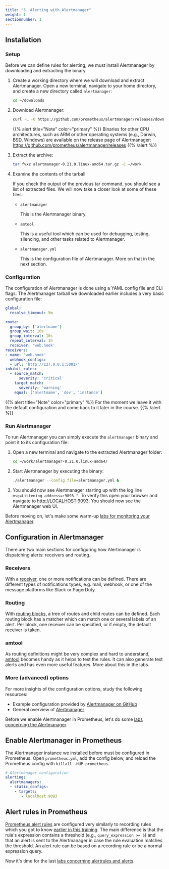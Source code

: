 ```yaml
---
title: "3. Alerting with Alertmanager"
weight: 1
sectionnumber: 1
---
```


## Installation

### Setup

Before we can define rules for alerting, we must install Alertmanager by downloading and extracting the binary.

1. Create a working directory where we will download and extract Alertmanager. Open a new terminal, navigate to your home directory, and create a new directory called `alertmanager`:

    ```bash
    cd ~/downloads
    ```

1. Download Alertmanager:

    ```bash
    curl -L -O https://github.com/prometheus/alertmanager/releases/download/v0.21.0/alertmanager-0.21.0.linux-amd64.tar.gz
    ```

    {{% alert title="Note" color="primary" %}}
Binaries for other CPU architectures, such as ARM or other operating systems (e.g., Darwin, BSD, Windows) are available on the release page of Alertmanager: <https://github.com/prometheus/alertmanager/releases>
    {{% /alert %}}

1. Extract the archive:

    ```bash
    tar fvxz alertmanager-0.21.0.linux-amd64.tar.gz -C ~/work
    ```

1. Examine the contents of the tarball

    If you check the output of the previous tar command, you should see a list of extracted files. We will now take a closer look at some of these files:

    * `alertmanager`

       This is the Alertmanager binary.

    * `amtool`

      This is a useful tool which can be used for debugging, testing, silencing, and other tasks related to Alertmanager.

    * `alertmanager.yml`

      This is the configuration file of Alertmanager. More on that in the next section.


### Configuration

The configuration of Alertmanager is done using a YAML config file and CLI flags. The Alertmanager tarball we downloaded earlier includes a very basic configuration file:

```yaml
global:
  resolve_timeout: 5m

route:
  group_by: ['alertname']
  group_wait: 10s
  group_interval: 10s
  repeat_interval: 1h
  receiver: 'web.hook'
receivers:
- name: 'web.hook'
  webhook_configs:
  - url: 'http://127.0.0.1:5001/'
inhibit_rules:
  - source_match:
      severity: 'critical'
    target_match:
      severity: 'warning'
    equal: ['alertname', 'dev', 'instance']
```

{{% alert title="Note" color="primary" %}}
For the moment we leave it with the default configuration and come back to it later in the course.
{{% /alert %}}

### Run Alertmanager

To run Alertmanager you can simply execute the `alertmanager` binary and point it to its configuration file:

1. Open a new terminal and navigate to the extracted Alertmanager folder:

    ```bash
    cd ~/work/alertmanager-0.21.0.linux-amd64/
    ```

1. Start Alertmanager by executing the binary:

    ```bash
    ./alertmanager --config.file=alertmanager.yml &
    ```

1. You should now see Alertmanager starting up with the log line `msg=Listening address=:9093."`. To verify this open your browser and navigate to [http://LOCALHOST:9093](http://LOCALHOST:9093). You should now see the Alertmanager web UI.

Before moving on, let's make some warm-up [labs for monitoring your Alertmanager](labs/31).

## Configuration in Alertmanager

There are two main sections for configuring how Alertmanager is dispatching alerts: receivers and routing.

### Receivers

With a [receiver](https://prometheus.io/docs/alerting/latest/configuration/#receiver), one or more notifications can be defined. There are different types of notifications types, e.g. mail, webhook, or one of the message platforms like Slack or PagerDuty.

### Routing

With [routing blocks](https://prometheus.io/docs/alerting/latest/configuration/#route), a tree of routes and child routes can be defined. Each routing block has a matcher which can match one or several labels of an alert. Per block, one receiver can be specified, or if empty, the default receiver is taken.

### amtool

As routing definitions might be very complex and hard to understand, [amtool](https://github.com/prometheus/alertmanager#examples) becomes handy as it helps to test the rules. It can also generate test alerts and has even more useful features. More about this in the labs.

### More (advanced) options

For more insights of the configuration options, study the following resources:

* Example configuration provided by [Alertmanager on GitHub](https://github.com/prometheus/alertmanager/blob/master/doc/examples/simple.yml)
* General overview of [Alertmanager](https://prometheus.io/docs/alerting/latest/alertmanager/)

Before we enable Alertmanager in Prometheus, let's do some [labs concerning the Alertmanager](labs/32).

## Enable Alertmanager in Prometheus

The Alertmanager instance we installed before must be configured in Prometheus. Open `prometheus.yml`, add the config below, and reload the Prometheus config with `killall -HUP prometheus`.

```yaml
# Alertmanager configuration
alerting:
  alertmanagers:
  - static_configs:
    - targets:
       - localhost:9093
```

## Alert rules in Prometheus

[Prometheus alert rules](https://prometheus.io/docs/prometheus/latest/configuration/alerting_rules/) are configured very similarly to recording rules which you got to know [earlier in this training](/docs/02#recording-rules). The main difference is that the rule's expression contains a threshold (e.g., `query_expression >= 5`) and that an alert is sent to the Alertmanager in case the rule evaluation matches the threshold. An alert rule can be based on a recording rule or be a normal expression query.

Now it's time for the last [labs concerning alertrules and alerts](labs/33).
